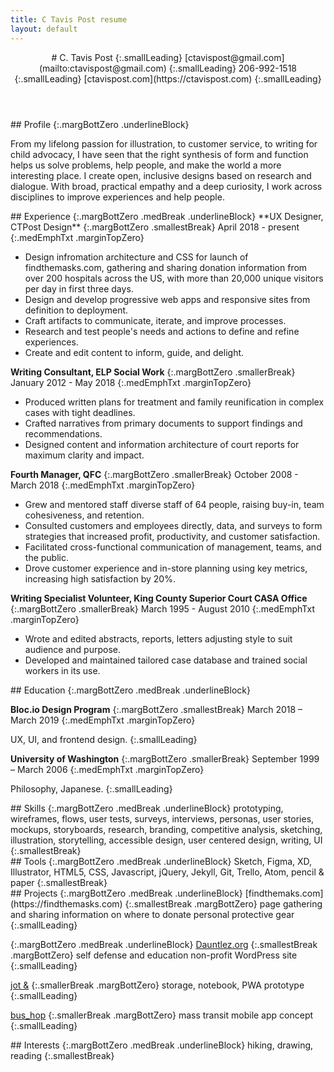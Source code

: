 ```yaml
---
title: C Tavis Post resume
layout: default
---
```


<article class="projContainer" markdown="1">
<div class="projLimitWidth" markdown="1">
<header markdown="1">
# C. Tavis Post
{:.smallLeading}
[ctavispost@gmail.com](mailto:ctavispost@gmail.com)
{:.smallLeading}
206-992-1518
{:.smallLeading}
[ctavispost.com](https://ctavispost.com)
{:.smallLeading}
</header>

<article class="medBreak" markdown="1">
## Profile
{:.margBottZero .underlineBlock}

From my lifelong passion for illustration, to customer service, to writing for child advocacy, I have seen that the right synthesis of form and function helps us solve problems, help people, and make the world a more interesting place. I create open, inclusive designs based on research and dialogue. With broad, practical empathy and a deep curiosity, I work across disciplines to improve experiences and help people.
</article>

<article markdown="1">
## Experience
{:.margBottZero .medBreak .underlineBlock}
**UX Designer, CTPost Design**
{:.margBottZero .smallestBreak}
April 2018 - present
{:.medEmphTxt .marginTopZero}

- Design infromation architecture and CSS for launch of findthemasks.com, gathering and sharing donation information from over 200 hospitals across the US, with more than 20,000 unique visitors per day in first three days.
- Design and develop progressive web apps and responsive sites from definition to deployment.
- Craft artifacts to communicate, iterate, and improve processes.
- Research and test people's needs and actions to define and refine experiences.
- Create and edit content to inform, guide, and delight.

**Writing Consultant, ELP Social Work**
{:.margBottZero .smallerBreak}
January 2012 - May 2018
{:.medEmphTxt .marginTopZero}

- Produced written plans for treatment and family reunification in complex cases with tight deadlines.
- Crafted narratives from primary documents to support findings and recommendations.
- Designed content and information architecture of court reports for maximum clarity and impact.

**Fourth Manager, QFC**
{:.margBottZero .smallerBreak}
October 2008 - March 2018
{:.medEmphTxt .marginTopZero}

- Grew and mentored staff diverse staff of 64 people, raising buy-in, team cohesiveness, and retention.
- Consulted customers and employees directly, data, and surveys to form strategies that increased profit, productivity, and customer satisfaction.
- Facilitated cross-functional communication of management, teams, and the public.
- Drove customer experience and in-store planning using key metrics, increasing high satisfaction by 20%.

**Writing Specialist Volunteer, King County Superior Court CASA Office**
{:.margBottZero .smallerBreak}
March 1995 - August 2010
{:.medEmphTxt .marginTopZero}

- Wrote and edited abstracts, reports, letters adjusting style to suit audience and purpose.
- Developed and maintained tailored case database and trained social workers in its use.
</article>


<article markdown="1">
## Education
{:.margBottZero .medBreak .underlineBlock}

**Bloc.io Design Program**
{:.margBottZero .smallestBreak}
March 2018 – March 2019
{:.medEmphTxt .marginTopZero}

UX, UI, and frontend design.
{:.smallLeading}

**University of Washington**
{:.margBottZero .smallerBreak}
September 1999 – March 2006
{:.medEmphTxt .marginTopZero}

Philosophy, Japanese.
{:.smallLeading}
</article>

<article markdown="1">
## Skills
{:.margBottZero .medBreak .underlineBlock}
prototyping, wireframes, flows, user tests, surveys, interviews, personas, user stories, mockups, storyboards, research, branding, competitive analysis, sketching, illustration, storytelling, accessible design, user centered design, writing, UI
{:.smallestBreak}
</article>

<article markdown="1">
## Tools
{:.margBottZero .medBreak .underlineBlock}
Sketch, Figma, XD, Illustrator, HTML5, CSS, Javascript, jQuery, Jekyll, Git, Trello, Atom, pencil & paper
{:.smallestBreak}
</article>

<article markdown="1">
## Projects
{:.margBottZero .medBreak .underlineBlock}
[findthemaks.com](https://findthemasks.com)
{:.smallestBreak .margBottZero}
page gathering and sharing information on where to donate personal protective gear
{:.smallLeading}

{:.margBottZero .medBreak .underlineBlock}
[Dauntlez.org](https://dauntlez.org)
{:.smallestBreak .margBottZero}
self defense and education non-profit WordPress site
{:.smallLeading}

[jot &](https://ctavispost.com/project01.html)
{:.smallerBreak .margBottZero}
storage, notebook, PWA prototype
{:.smallLeading}

[bus_hop](https://docs.google.com/presentation/d/1k-YYYjvpRXqHV7TVsjBOHiaG0Ug9v9CoFzt_kIuZ8Vg/edit?usp=sharing)
{:.smallerBreak .margBottZero}
mass transit mobile app concept
{:.smallLeading}
</article>

<article markdown="1">
## Interests
{:.margBottZero .medBreak .underlineBlock}
hiking, drawing, reading
{:.smallestBreak}
</article>
</div>
</article>
